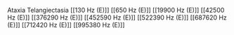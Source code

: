 Ataxia Telangiectasia
[[130 Hz (E)]]
[[650 Hz (E)]]
[[19900 Hz (E)]]
[[42500 Hz (E)]]
[[376290 Hz (E)]]
[[452590 Hz (E)]]
[[522390 Hz (E)]]
[[687620 Hz (E)]]
[[712420 Hz (E)]]
[[995380 Hz (E)]]